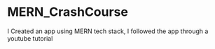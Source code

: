 # MERN_CrashCourse
I Created an app using MERN tech stack, I followed the app through a youtube tutorial
